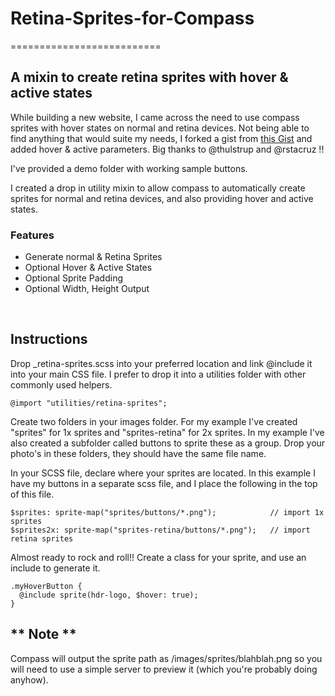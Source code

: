 # Retina-Sprites-for-Compass
==========================

## A mixin to create retina sprites with hover & active states

While building a new website, I came across the need to use compass sprites with hover states on normal and retina devices. Not being able to find anything that would suite my needs, I forked a gist from [this Gist](https://gist.github.com/2140082) and added hover & active parameters. Big thanks to @thulstrup and  @rstacruz !!

I've provided a demo folder with working sample buttons.

I created a drop in utility mixin to allow compass to automatically create sprites for normal and retina devices, and also providing hover and active states.

### Features

* Generate normal & Retina Sprites
* Optional Hover & Active States
* Optional Sprite Padding
* Optional Width, Height Output

<br>

## Instructions

Drop _retina-sprites.scss into your preferred location and link @include it into your main CSS file. I prefer to drop it into a utilities folder with other commonly used helpers.

    @import "utilities/retina-sprites";

Create two folders in your images folder. For my example I've created "sprites" for 1x sprites and "sprites-retina" for 2x sprites. In my example I've also created a subfolder called buttons to sprite these as a group. Drop your photo's in these folders, they should have the same file name.

In your SCSS file, declare where your sprites are located. In this example I have my buttons in a separate scss file, and I place the following in the top of this file.

    $sprites: sprite-map("sprites/buttons/*.png");            // import 1x sprites
    $sprites2x: sprite-map("sprites-retina/buttons/*.png");   // import retina sprites

Almost ready to rock and roll!! Create a class for your sprite, and use an include to generate it.
 
    .myHoverButton {
	  @include sprite(hdr-logo, $hover: true);
    }

## ** Note **
Compass will output the sprite path as /images/sprites/blahblah.png so you will need to use a simple server to preview it (which you're probably doing anyhow).
